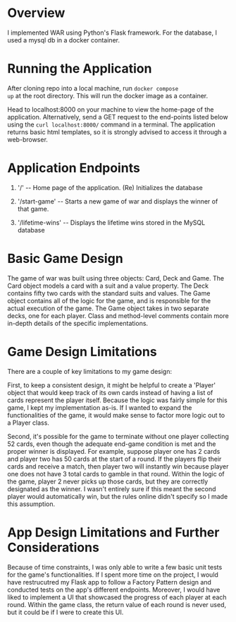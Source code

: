 # Overview

I implemented WAR using Python's Flask framework. For the database, I used a mysql db in a docker container. 

# Running the Application

After cloning repo into a local machine, run <code>docker compose up</code>
  at the root directory. This will run the docker image as a container. 
  
  Head to localhost:8000 on your machine to view the home-page of the application. Alternatively, send a GET request to 
  the end-points listed below using the <code>curl localhost:8000/<endpoint></code> command in a terminal. The application returns
  basic html templates, so it is strongly advised to access it through a web-browser.
  
  # Application Endpoints
  
  1. '/' -- Home page of the application. (Re) Initializes the database
  
  2. '/start-game' -- Starts a new game of war and displays the winner of that game.
  
  3. '/lifetime-wins' -- Displays the lifetime wins stored in the MySQL database
  
  # Basic Game Design
  
  The game of war was built using three objects: Card, Deck and Game. The Card object models a card with a suit and a value property. The Deck contains fifty two cards with the standard suits and values. The Game object contains all of the logic for the game, and is responsible for the actual execution of the game. The Game object takes in two separate decks, one for each player. Class and method-level comments contain more in-depth details of the specific implementations. 
  
  # Game Design Limitations 
  There are a couple of key limitations to my game design: 
  
  First, to keep a consistent design, it might be helpful to create a 'Player' object that would keep track of its own cards instead of having a list of cards represent the player itself. Because the logic was fairly simple for this game, I kept my implementation as-is. If I wanted to expand the functionalities of the game, it would make sense to factor more logic out to a Player class.
  
  Second, it's possible for the game to terminate without one player collecting 52 cards, even though the adequate end-game condition is met and the proper winner is displayed. For example, suppose player one has 2 cards and player two has 50 cards at the start of a round. If the players flip their cards and receive a match, then player two will instantly win because player one does not have 3 total cards to gamble in that round. Within the logic of the game, player 2 never picks up those cards, but they are correctly designated as the winner. I wasn't entirely sure if this meant the second player would automatically win, but the rules online didn't specify so I made this assumption. 

  
 # App Design Limitations and Further Considerations
  Because of time constraints, I was only able to write a few basic unit tests for the game's functionalities. If I spent more time on the project, I would
  have restrucutred my Flask app to follow a Factory Pattern design and conducted tests on the app's different endpoints. Moreover, I would have liked to implement a UI that showcased the progress of each player at each round. Within the game class, the return value of each round is never used, but it could be if I were to create this UI.
  
  
  

